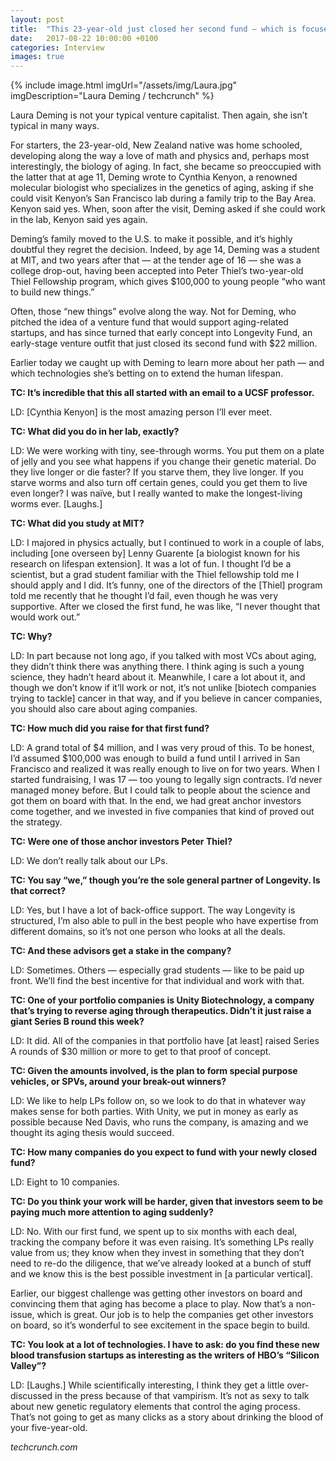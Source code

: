 ```yaml
---
layout: post
title:  "This 23-year-old just closed her second fund — which is focused on aging — with $22 million"
date:   2017-08-22 10:00:00 +0100
categories: Interview
images: true
---
```

{% include image.html imgUrl="/assets/img/Laura.jpg" imgDescription="Laura Deming / techcrunch" %}

Laura Deming is not your typical venture capitalist. Then again, she isn’t typical in many ways.

For starters, the 23-year-old, New Zealand native was home schooled, developing along the way a love of math and physics and, perhaps most interestingly, the biology of aging. In fact, she became so preoccupied with the latter that at age 11, Deming wrote to Cynthia Kenyon, a renowned molecular biologist who specializes in the genetics of aging, asking if she could visit Kenyon’s San Francisco lab during a family trip to the Bay Area. Kenyon said yes. When, soon after the visit, Deming asked if she could work in the lab, Kenyon said yes again.

Deming’s family moved to the U.S. to make it possible, and it’s highly doubtful they regret the decision. Indeed, by age 14, Deming was a student at MIT, and two years after that — at the tender age of 16 — she was a college drop-out, having been accepted into Peter Thiel’s two-year-old Thiel Fellowship program, which gives $100,000 to young people “who want to build new things.”

Often, those “new things” evolve along the way. Not for Deming, who pitched the idea of a venture fund that would support aging-related startups, and has since turned that early concept into Longevity Fund, an early-stage venture outfit that just closed its second fund with $22 million.

Earlier today we caught up with Deming to learn more about her path — and which technologies she’s betting on to extend the human lifespan.

__TC: It’s incredible that this all started with an email to a UCSF professor.__

LD: [Cynthia Kenyon] is the most amazing person I’ll ever meet.

__TC: What did you do in her lab, exactly?__

LD: We were working with tiny, see-through worms. You put them on a plate of jelly and you see what happens if you change their genetic material. Do they live longer or die faster? If you starve them, they live longer. If you starve worms and also turn off certain genes, could you get them to live even longer? I was naïve, but I really wanted to make the longest-living worms ever. [Laughs.]

__TC: What did you study at MIT?__

LD: I majored in physics actually, but I continued to work in a couple of labs, including [one overseen by] Lenny Guarente [a biologist known for his research on lifespan extension]. It was a lot of fun. I thought I’d be a scientist, but a grad student familiar with the Thiel fellowship told me I should apply and I did. It’s funny, one of the directors of the [Thiel] program told me recently that he thought I’d fail, even though he was very supportive. After we closed the first fund, he was like, “I never thought that would work out.”

__TC: Why?__

LD: In part because not long ago, if you talked with most VCs about aging, they didn’t think there was anything there. I think aging is such a young science, they hadn’t heard about it. Meanwhile, I care a lot about it, and though we don’t know if it’ll work or not, it’s not unlike [biotech companies trying to tackle] cancer in that way, and if you believe in cancer companies, you should also care about aging companies.

__TC: How much did you raise for that first fund?__

LD: A grand total of $4 million, and I was very proud of this. To be honest, I’d assumed $100,000 was enough to build a fund until I arrived in San Francisco and realized it was really enough to live on for two years. When I started fundraising, I was 17 — too young to legally sign contracts. I’d never managed money before. But I could talk to people about the science and got them on board with that. In the end, we had great anchor investors come together, and we invested in five companies that kind of proved out the strategy.

__TC: Were one of those anchor investors Peter Thiel?__

LD: We don’t really talk about our LPs.

__TC: You say “we,” though you’re the sole general partner of Longevity. Is that correct?__

LD: Yes, but I have a lot of back-office support. The way Longevity is structured, I’m also able to pull in the best people who have expertise from different domains, so it’s not one person who looks at all the deals.

__TC: And these advisors get a stake in the company?__

LD: Sometimes. Others — especially grad students — like to be paid up front. We’ll find the best incentive for that individual and work with that.

__TC: One of your portfolio companies is Unity Biotechnology, a company that’s trying to reverse aging through therapeutics. Didn’t it just raise a giant Series B round this week?__

LD: It did. All of the companies in that portfolio have [at least] raised Series A rounds of $30 million or more to get to that proof of concept.

__TC: Given the amounts involved, is the plan to form special purpose vehicles, or SPVs, around your break-out winners?__

LD: We like to help LPs follow on, so we look to do that in whatever way makes sense for both parties. With Unity, we put in money as early as possible because Ned Davis, who runs the company, is amazing and we thought its aging thesis would succeed.

__TC: How many companies do you expect to fund with your newly closed fund?__

LD: Eight to 10 companies.

__TC: Do you think your work will be harder, given that investors seem to be paying much more attention to aging suddenly?__

LD: No. With our first fund, we spent up to six months with each deal, tracking the company before it was even raising. It’s something LPs really value from us; they know when they invest in something that they don’t need to re-do the diligence, that we’ve already looked at a bunch of stuff and we know this is the best possible investment in [a particular vertical].

Earlier, our biggest challenge was getting other investors on board and convincing them that aging has become a place to play. Now that’s a non-issue, which is great. Our job is to help the companies get other investors on board, so it’s wonderful to see excitement in the space begin to build.

__TC: You look at a lot of technologies. I have to ask: do you find these new blood transfusion startups as interesting as the writers of HBO’s “Silicon Valley”?__

LD: [Laughs.] While scientifically interesting, I think they get a little over-discussed in the press because of that vampirism. It’s not as sexy to talk about new genetic regulatory elements that control the aging process. That’s not going to get as many clicks as a story about drinking the blood of your five-year-old.

_techcrunch.com_

